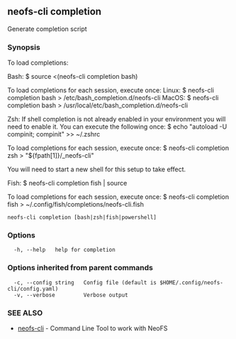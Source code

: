 ## neofs-cli completion

Generate completion script

### Synopsis

To load completions:

Bash:
  $ source <(neofs-cli completion bash)

  To load completions for each session, execute once:
  Linux:
  $ neofs-cli completion bash > /etc/bash_completion.d/neofs-cli
  MacOS:
  $ neofs-cli completion bash > /usr/local/etc/bash_completion.d/neofs-cli

Zsh:
  If shell completion is not already enabled in your environment you will need
  to enable it.  You can execute the following once:
  $ echo "autoload -U compinit; compinit" >> ~/.zshrc
  
  To load completions for each session, execute once:
  $ neofs-cli completion zsh > "${fpath[1]}/_neofs-cli"
  
  You will need to start a new shell for this setup to take effect.

Fish:
  $ neofs-cli completion fish | source
  
  To load completions for each session, execute once:
  $ neofs-cli completion fish > ~/.config/fish/completions/neofs-cli.fish


```
neofs-cli completion [bash|zsh|fish|powershell]
```

### Options

```
  -h, --help   help for completion
```

### Options inherited from parent commands

```
  -c, --config string   Config file (default is $HOME/.config/neofs-cli/config.yaml)
  -v, --verbose         Verbose output
```

### SEE ALSO

* [neofs-cli](neofs-cli.md)	 - Command Line Tool to work with NeoFS

